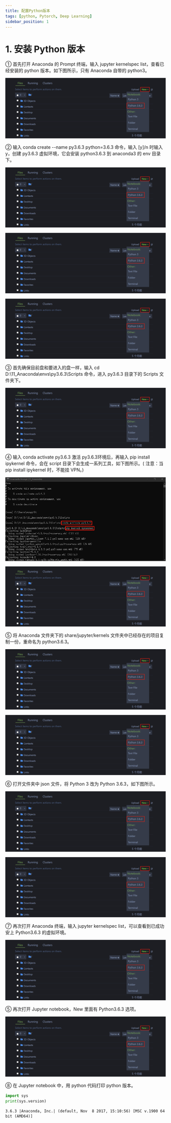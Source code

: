 ```yaml
---
title: 配置Python版本
tags: [python, Pytorch, Deep Learning]
sidebar_position: 1
---
```

# 1. 安装 Python 版本

① 首先打开 Anaconda 的 Prompt 终端，输入 jupyter kernelspec list，查看已经安装的 python 版本。如下图所示，只有 Anaconda 自带的 python3。

![image.png](100_配置版本_files/image.png)

② 输入 conda create --name py3.6.3 python=3.6.3 命令，输入 [y]/n 时输入 y，创建 py3.6.3 虚拟环境，它会安装 python3.6.3 到 anaconda3 的 env 目录下。

![image.png](100_配置版本_files/image.png)

![image.png](100_配置版本_files/image.png)

![image.png](100_配置版本_files/image.png)

③ 首先确保目前盘和要进入的盘一样，输入 cd D:\11_Anaconda\envs\py3.6.3\Scripts 命令，进入 py3.6.3 目录下的 Scripts 文件夹下。

![image.png](100_配置版本_files/image.png)

④ 输入 conda activate py3.6.3 激活 py3.6.3环境后，再输入 pip install ipykernel 命令，会在 script 目录下会生成一系列工具，如下图所示。( 注意：当 pip install ipykernel 时，不能挂 VPN。)

![image-3.png](100_配置版本_files/image-3.png)

![image.png](100_配置版本_files/image.png)

⑤ 将 Anaconda 文件夹下的 share/jupyter/kernels 文件夹中已经存在的项目复制一份，重命名为 python3.6.3。

![image.png](100_配置版本_files/image.png)

![image.png](100_配置版本_files/image.png)

⑥ 打开文件夹中 json 文件，将 Python 3 改为 Python 3.6.3，如下图所示。

![image.png](100_配置版本_files/image.png)

![image.png](100_配置版本_files/image.png)

⑦ 再次打开 Anaconda 终端，输入 jupyter kernelspec list，可以查看到已成功安上 Python3.6.3 的虚拟环境。

![image.png](100_配置版本_files/image.png)

⑤ 再次打开 Jupyter notebook，New 里面有 Python3.6.3 选项。

![image.png](100_配置版本_files/image.png)

⑧ 在 Jupyter notebook 中，用 python 代码打印 python 版本。


```python
import sys
print(sys.version)
```

    3.6.3 |Anaconda, Inc.| (default, Nov  8 2017, 15:10:56) [MSC v.1900 64 bit (AMD64)]
    
